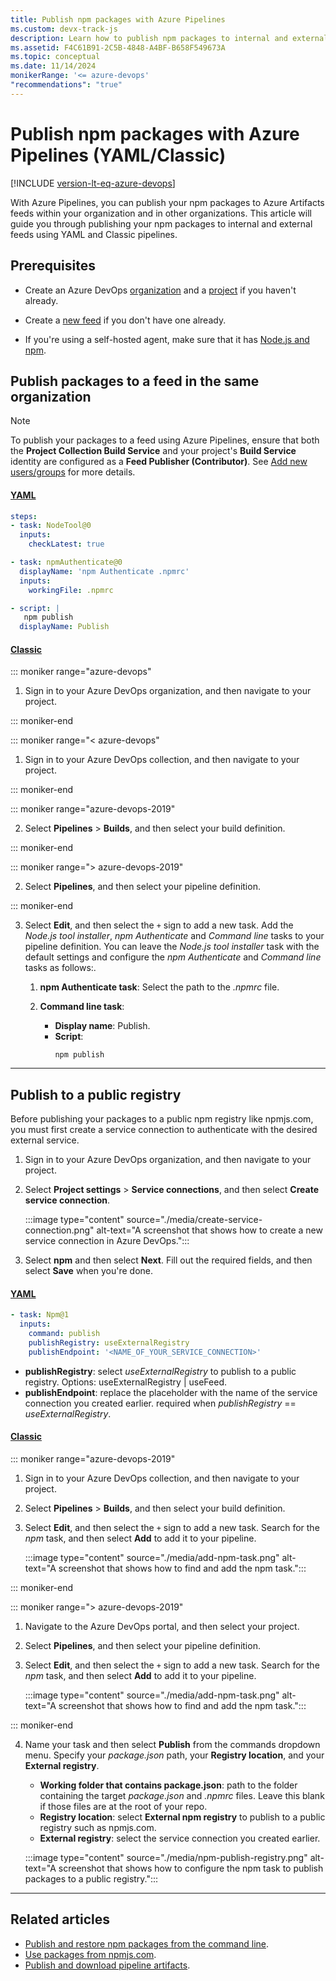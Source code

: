 ```yaml
---
title: Publish npm packages with Azure Pipelines
ms.custom: devx-track-js
description: Learn how to publish npm packages to internal and external feed using Azure Pipelines.
ms.assetid: F4C61B91-2C5B-4848-A4BF-B658F549673A
ms.topic: conceptual
ms.date: 11/14/2024
monikerRange: '<= azure-devops'
"recommendations": "true"
---
```


# Publish npm packages with Azure Pipelines (YAML/Classic)

[!INCLUDE [version-lt-eq-azure-devops](../../includes/version-lt-eq-azure-devops.md)]

With Azure Pipelines, you can publish your npm packages to Azure Artifacts feeds within your organization and in other organizations. This article will guide you through publishing your npm packages to internal and external feeds using YAML and Classic pipelines.

## Prerequisites

- Create an Azure DevOps [organization](../../organizations/accounts/create-organization.md) and a [project](../../organizations/projects/create-project.md#create-a-project) if you haven't already.

- Create a [new feed](../../artifacts/get-started-nuget.md#create-feed) if you don't have one already.

- If you're using a self-hosted agent, make sure that it has [Node.js and npm](https://docs.npmjs.com/downloading-and-installing-node-js-and-npm).

## Publish packages to a feed in the same organization

> [!NOTE]
> To publish your packages to a feed using Azure Pipelines, ensure that both the **Project Collection Build Service** and your project's **Build Service** identity are configured as a **Feed Publisher (Contributor)**. See [Add new users/groups](../../artifacts/feeds/feed-permissions.md#feed-settings) for more details.

#### [YAML](#tab/yaml/)

```yaml
steps:
- task: NodeTool@0
  inputs:
    checkLatest: true

- task: npmAuthenticate@0
  displayName: 'npm Authenticate .npmrc'
  inputs:
    workingFile: .npmrc

- script: |
   npm publish
  displayName: Publish
```

#### [Classic](#tab/classic/)

::: moniker range="azure-devops"

1. Sign in to your Azure DevOps organization, and then navigate to your project.

::: moniker-end

::: moniker range="< azure-devops"

1. Sign in to your Azure DevOps collection, and then navigate to your project.

::: moniker-end

::: moniker range="azure-devops-2019"

2. Select **Pipelines** > **Builds**, and then select your build definition. 

::: moniker-end

::: moniker range="> azure-devops-2019"

2. Select **Pipelines**, and then select your pipeline definition. 

::: moniker-end

3. Select **Edit**, and then select the `+` sign to add a new task. Add the *Node.js tool installer*, *npm Authenticate* and *Command line* tasks to your pipeline definition. You can leave the *Node.js tool installer* task with the default settings and configure the *npm Authenticate* and *Command line* tasks as follows:.

    1. **npm Authenticate task**: Select the path to the *.npmrc* file.
    
    1. **Command line task**:
        - **Display name**: Publish.
        - **Script**: 
            ```
            npm publish
            ```

* * *

## Publish to a public registry

Before publishing your packages to a public npm registry like npmjs.com, you must first create a service connection to authenticate with the desired external service.

1. Sign in to your Azure DevOps organization, and then navigate to your project.

1. Select **Project settings** > **Service connections**, and then select **Create service connection**.

    :::image type="content" source="./media/create-service-connection.png" alt-text="A screenshot that shows how to create a new service connection in Azure DevOps.":::

1. Select **npm** and then select **Next**. Fill out the required fields, and then select **Save** when you're done.

#### [YAML](#tab/yaml/)

```yaml
- task: Npm@1
  inputs:
    command: publish
    publishRegistry: useExternalRegistry
    publishEndpoint: '<NAME_OF_YOUR_SERVICE_CONNECTION>'
```

- **publishRegistry**: select *useExternalRegistry* to publish to a public registry. Options: useExternalRegistry | useFeed.
- **publishEndpoint**: replace the placeholder with the name of the service connection you created earlier. required when *publishRegistry* == *useExternalRegistry*.

#### [Classic](#tab/classic/)

::: moniker range="azure-devops-2019"

1. Sign in to your Azure DevOps collection, and then navigate to your project.

2. Select **Pipelines** > **Builds**, and then select your build definition. 

3. Select **Edit**, and then select the `+` sign to add a new task. Search for the *npm* task, and then select **Add** to add it to your pipeline.

    :::image type="content" source="./media/add-npm-task.png" alt-text="A screenshot that shows how to find and add the npm task.":::

::: moniker-end

::: moniker range="> azure-devops-2019"

1. Navigate to the Azure DevOps portal, and then select your project.

2. Select **Pipelines**, and then select your pipeline definition. 

3. Select **Edit**, and then select the `+` sign to add a new task. Search for the *npm* task, and then select **Add** to add it to your pipeline.

    :::image type="content" source="./media/add-npm-task.png" alt-text="A screenshot that shows how to find and add the npm task.":::

::: moniker-end

4. Name your task and then select **Publish** from the commands dropdown menu. Specify your *package.json* path, your **Registry location**, and your **External registry**.

    - **Working folder that contains package.json**: path to the folder containing the target *package.json* and *.npmrc* files. Leave this blank if those files are at the root of your repo.
    - **Registry location**: select **External npm registry** to publish to a public registry such as npmjs.com. 
    - **External registry**: select the service connection you created earlier.

    :::image type="content" source="./media/npm-publish-registry.png" alt-text="A screenshot that shows how to configure the npm task to publish packages to a public registry.":::

* * *

## Related articles

- [Publish and restore npm packages from the command line](../../artifacts/npm/publish.md).
- [Use packages from npmjs.com](../../artifacts/npm/upstream-sources.md).
- [Publish and download pipeline artifacts](./pipeline-artifacts.md).
